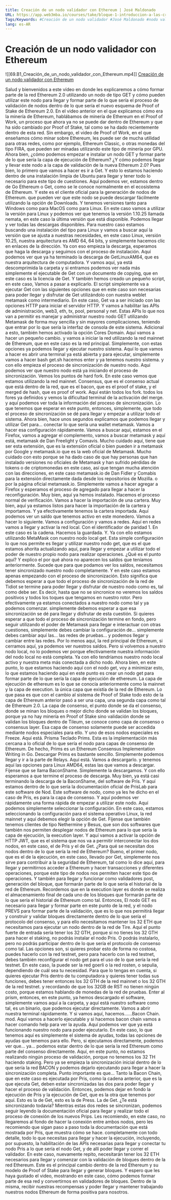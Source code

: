 ```yaml
---
title: Creación de un nodo validador con Ethereum | José Maldonado
URL: https://app.web3mba.io/courses/take/bloque-1-introduccion-a-las-criptomonedas/lessons/38965130-creacion-de-un-nodo-validador-con-ethereum-jose-maldonado
Tags/Keywords: #Creación de un nodo validador #José Maldonado #nodo validador con Ethereum #Creación nodo #validador Ethereum #Ethereum
lang: es-AR
---
```

# Creación de un nodo validador con Ethereum
![[69.B1_Creación_de_un_nodo_validador_con_Ethereum.mp4]]
[Creación de un nodo validador con Ethereum](https://app.web3mba.io/courses/take/bloque-1-introduccion-a-las-criptomonedas/lessons/38965130-creacion-de-un-nodo-validador-con-ethereum-jose-maldonado)

Salud y bienvenidos a este vídeo en donde les explicaremos a cómo formar parte de la red Ethereum 2.0 utilizando un nodo de tipo GET y cómo pueden utilizar este nodo para llegar y formar parte de lo que sería el proceso de validación de nodos dentro de lo que sería el nuevo esquema de Proof of Stake de Ethereum 2.0. En el video anterior en el que explicamos cómo era la minería de Ethereum, hablábamos de minería de Ethereum en el Proof of Work, un proceso que ahora ya no se puede dar dentro de Ethereum y que ha sido cambiado por Proof of Stake, tal como se ha dado recientemente dentro de esta red. Sin embargo, el video de Proof of Work, en el que enseñamos cómo minar sobre Ethereum, les puede ser de mucha utilidad para otras redes, como por ejemplo, Ethereum Classic, o otras monedas del tipo FIRA, que pueden ser minadas utilizando este tipo de minería por GPU. Ahora bien, ¿cómo podemos empezar e instalar un nodo GET y formar parte de lo que sería la capa de ejecución de Ethereum? ¿Y cómo podemos llegar y llevar este nodo a la capa de validación de la nueva Ethereum 2.0? Pues bien, lo primero que vamos a hacer es ir a Get. Y esto lo estamos haciendo dentro de una instalación limpia de Ubuntu para llegar y tener todo lo necesario para este tipo de cuestiones. Aquí podemos ver, estamos dentro de Go Ethereum o Get, como se le conoce normalmente en el ecosistema de Ethereum. Y este es el cliente oficial para la generación de nodos de Ethereum. que pueden ver que este nodo se puede descargar fácilmente utilizando la opción de Downloads. Y tenemos versiones tanto para Windows como para MacOS como para Linux. En este caso vamos a utilizar la versión para Linux y podemos ver que tenemos la versión 1.10.25 llamada nemata, en este caso la última versión que está disponible. Podemos llegar y ver todas las descargas disponibles. Para nuestro caso estamos buscando una instalación del tipo para Linux y vamos a buscar aquí la versión que se ajusta a nuestras necesidades, en este caso Linux, versión 10.25, nuestra arquitectura es AMD 64, 64 bits, y simplemente hacemos clic en enlaces de la dirección. Ya con eso empieza la descarga, esperamos que haga la descarga y seguimos con el proceso de instalación. Aquí podemos ver que ya ha terminado la descarga de GetLinuxAM64, que es nuestra arquitectura de computadora. Y vamos aquí, ya está descomprimida la carpeta y si entramos podemos ver nada más simplemente el ejecutable de Get con un documento de copying, que en este caso es la licencia de Get. Y también hemos creado un pequeño script, en este caso, Vamos a pasar a explicarlo. El script simplemente va a ejecutar Get con las siguientes opciones que en este caso son necesarias para poder llegar y disfrutar de Get utilizándolo con nuestra weblet metamask como intermediario. En este caso, Get va a ser iniciado con las opciones HTTP para iniciar el servidor HTTP. Y vamos a habilitar las APIs de administración, web3, eth, tx, pool, personal y net. Estas APIs lo que nos van a permitir es manejar y administrar nuestro nodo GET utilizando Metamask de forma muy sencilla y sin mayores complicaciones, teniendo que entrar por lo que sería la interfaz de consola de este sistema. Adicional a esto, también hemos activado la opción Cores Domain. Aquí vamos a hacer un pequeño cambio. y vamos a iniciar la red utilizando la red mainnet de Ethereum, que en este caso es la red principal. Simplemente, con estas opciones ya podemos llegar y ejecutar nuestro sistema. Aquí lo que vamos a hacer es abrir una terminal ya está abierta y para ejecutar, simplemente vamos a hacer bash get.sh hacemos enter y ya tenemos nuestro sistema. y con ello empieza el proceso de sincronización de nuestro nodo. Aquí podemos ver que nuestro nodo está ya iniciando el proceso de sincronización. Vemos los puntos de hard fork. En este caso vemos que estamos utilizando la red mainnet. Consensus, que es el consenso actual que está dentro de la red, que es el bacon, que es el proof of stake, y el merged de hash, que es proof of work. Aquí están todos los fork. todos los fores ya definidos y vemos la dificultad terminal de la activación del merge. y aquí podemos ver toda la información del proceso de sincronización. Lo que tenemos que esperar en este punto, entonces, simplemente, que todo el proceso de sincronización se dé para llegar y empezar a utilizar todo el sistema. Ahora bien, hace unos segundos explicamos que podemos llegar y utilizar Get para... conectar lo que sería una wallet metamask. Vamos a hacer esa configuración rápidamente. Vamos a buscar aquí, estamos en el Firefox, vamos a agregar el complemento, vamos a buscar metamask y aquí está, metamask de Dan Freelight y Comavis. Mucho cuidado aquí, tiene que ser esta extensión, que es la extensión oficial o bien pueden ir a metamask por Google y metamask.io que es la web oficial de Metamask. Mucho cuidado con esto porque se ha dado caso de que hay personas que han instalado versiones no oficiales de Metamask y han sufrido pérdidas de tokens o de criptomonedas en este caso, así que tengan mucha atención con las direcciones, en este caso metamask.io de Dan Fidler y Comabis para la extensión directamente dada desde los repositorios de Mozilla. o por la página oficial metamask.io. Simplemente vamos a hacer agregar a Firefox y esperamos el proceso de agregado para llegar a hacer la reconfiguración. Muy bien, aquí ya hemos instalado. Hacemos el proceso normal de verificación. Vamos a hacer la importación de una cartera. Muy bien, aquí ya estamos listos para hacer la importación de la cartera y importamos. Y ya efectivamente tenemos la cartera importada. Aquí podemos ver un saldo que tenemos activo en este monedero. Vamos a hacer lo siguiente. Vamos a configuración y vamos a redes. Aquí en redes vamos a llegar y activar la red local. Con el identificador de paridad 1. En este caso es la cadena. Hacemos la guardada. Y. Ya con ello estamos utilizando MetaMask con nuestro nodo local get. Esta simple configuración lo que nos permite es llegar y utilizar nuestro nodo get, que es el que estamos ahorita actualizando aquí, para llegar y empezar a utilizar todo el poder de nuestro propio nodo para realizar operaciones. ¿Qué es el punto aquí? Y explico el por qué ahora no aparecen los saldos que teníamos anteriormente. Sucede que para que podamos ver los saldos, necesitamos tener sincronizado nuestro nodo completamente. Y en este caso estamos apenas empezando con el proceso de sincronización. Esto significa que debemos esperar a que todo el proceso de sincronización de la red de Tidiot se termine para poder llegar y disfrutar de nuestro nodo como es, tal como debe ser. Es decir, hasta que no se sincronice no veremos los saldos positivos y todos los toques que tengamos en nuestro rotor. Pero efectivamente ya estamos conectados a nuestro nodo como tal y ya podemos comenzar. simplemente debemos esperar a que esa sincronización se dé para llegar y disfrutar de esta cuestión. Si quieres esperar a que todo el proceso de sincronización termine en fondo, pero seguir utilizando el poder de Metamask para llegar e interactuar con otras cuestiones, simplemente debes cambiar la configuración de... simplemente debes cambiar aquí las... las redes de pruebas... y podemos llegar y cambiar entre las redes. Por lo menos aquí, la red principal de Ethereum, si cerramos aquí, ya podemos ver nuestros saldos. Pero si volvemos a nuestro nodo local, no lo podemos ver porque efectivamente nuestra información del nodo local no está completa. Ya con ello tendríamos nuestro nodo local activo y nuestra meta más conectada a dicho nodo. Ahora bien, en este punto, lo que estamos haciendo aquí con el nodo get, voy a minimizar esto, lo que estamos haciendo aquí en este punto es crear un nodo get para formar parte de lo que sería la capa de ejecución de ethereum. La capa de ejecución de ethereum es lo que se conocía anteriormente como la mainnet y la capa de execution. la única capa que existía de la red de Ethereum. Lo que pasa es que con el cambio al sistema de Proof of Stake todo esto de la capa de Ethereum anterior pasó a ser una capa, una segunda capa como tal de Ethereum 2.0. La capa de consenso, el punto donde se da el consenso, donde se minan los bloques o mejor dicho donde se validan los bloques, porque ya no hay minería en Proof of Stake sino validación donde se validan los bloques dentro de Tileum, se conoce como capa de consenso o consensus layer. Esa capa de consenso solamente puede ser accedida mediante nodos especiales para ello. Y uno de esos nodos especiales es Freeze. Aquí está. Prisma Teclado Prims. Esta es la implementación más cercana a lo oficial de lo que sería el nodo para capas de consenso de Ethereum. De hecho, Prims es un Ethereum Consensus Implementation Writing in Go. Descargar Prims es bastante sencillo. Simplemente podemos llegar y ir a la parte de Relays. Aquí está. Vamos a descargarlo. y tenemos aquí las opciones para Linux AMD64, estas las que vamos a descargar. Fíjense que se llama BaconShame. Simplemente la descargamos. Y con ello esperamos a que termine el proceso de descarga. Muy bien, ya está casi terminando la descarga de la BaconShame, del software de Pris. Y aquí estamos dentro de lo que sería la documentación oficial de PrisLab para este software de Nod. Este software de nodo, como ya les he dicho en el caso de Pris, es para la capa de consenso. Y aquí podemos ver rápidamente una forma rápida de empezar a utilizar este nodo. Aquí podemos simplemente seleccionar la configuración. En este caso, estamos seleccionando la configuración para el sistema operativo Linux, la red mainnet y aquí debemos elegir la opción de Get. Fíjense que también tenemos clientes de tipo Nethermine y Besus, que son dos softwares que también nos permiten desplegar nodos de Ethereum para lo que sería la capa de ejecución, la execution layer. Y aquí vamos a activar la opción de HTTP JWT, que es el sistema que nos va a permitir interconectar los dos nodos, en este caso, el de Pris y el de Get. ¿Para qué se necesitan dos nodos dentro de lo que sería la red de Ethereum? Bueno, el primer nodo, que es el de la ejecución, en este caso, llevado por Get, simplemente nos sirve para contribuir a la seguridad de Ethereum, tal como lo dice aquí, para llegar y permitirnos acceder a Ethereum y hacer transacciones y diferentes operaciones, porque este tipo de nodos nos permiten hacer este tipo de operaciones. Y también para llegar y funcionar como validadores post, generación del bloque, que formarán parte de lo que sería el historial de la red de Ethereum. Recordemos que en la execution layer es donde se realiza el almacenamiento final de cada uno de los bloques que formarán parte de lo que sería el historial de Ethereum como tal. Entonces, El nodo GET es necesario para llegar y formar parte en este punto de la red, y el nodo PREVS para formar parte de la validación, que es lo que nos permitirá llegar y construir y validar bloques directamente dentro de lo que sería el protocolo del consenso, y para ello necesitamos mantener los 32 ETH que necesitamos para ejecutar un nodo dentro de la red de Tire. Aquí el punto fuerte de entrada sería tener los 32 GTH, porque si no tienes los 32 GTH para hacer el staking, no podrás instalar el nodo Pris. O podrás instalarlo, pero no podrás participar dentro de lo que sería el protocolo de consenso como tal. Las opciones son, si quieres probar esto de forma no costosa, puedes hacerlo con la red testnet, pero para hacerlo con la red testnet, debes también reconfigurar el nodo get para el uso de lo que sería la red testnet. En este caso, la puede ser la red goerli o la red rosten, o sepulia, dependiendo de cuál sea tu necesidad. Para que lo tengas en cuenta, si quieres ejecutar Pris dentro de tu computadora y quieres tener todas sus funciones, debes tener entonces los 32 GTH de la red mainnet o los 32 GTH de la red testnet. y recordando de que los 32GB de RST no tienen ningún costo, porque estamos hablando de monedas de la red de pruebas. Enter al prism, entonces, en este punto, ya hemos descargado el software, simplemente vamos aquí a la carpeta, y aquí está nuestro software como tal, es un binario, que podemos ejecutar directamente. Vamos a abrir nuestra terminal rápidamente. Y si vamos aquí, hacemos......Bacon Chain. mod. Aquí vamos a hacerlo ejecutable y si hacemos bacon chain vamos a hacer comando help para ver la ayuda. Aquí podemos ver que ya está funcionando nuestro nodo para poder ejecutarlo. En este caso, lo que tenemos aquí es simplemente el sistema de ayudas, todas las opciones de ayudas que tenemos para ello. Pero, si ejecutamos directamente, podemos ver que... ya... podemos estar dentro de lo que sería la red Ethereum como parte del consenso directamente. Aquí, en este punto, no estamos realizando ningún proceso de validación, porque no tenemos los 32 TH haciendo staking. Pero ya se empieza la sincronización inicial dentro de lo que sería la red BACON y podemos dejarlo ejecutando para llegar a hacer la sincronización completa. Punto importante es que... Tanto la Bacon Chain, que en este caso es ejecutada por Pris, como la cadena anterior, que es la que ejecuta Get, deben estar sincronizadas las dos para poder llegar y hacer el proceso de validación. Entonces, podemos dejar en fondo la ejecución de Pris y la ejecución de Get, que es la otra que tenemos por aquí. Esto es la de Get, esto es la de Press. La de Get. ¿Te está sincronizando todavía? Mientras estas dos redes se sincronizan, podemos seguir leyendo la documentación oficial para llegar y realizar todo el proceso de conexión de los nuevos Prips. Les recomiendo, en este caso, no llegaremos al fondo de hacer la conexión entre ambos nodos, pero les recomiendo que sigan paso a paso toda la documentación que está mostrada por Pris, que muestra cómo se hace. completamente con todo detalle, todo lo que necesitas para llegar y hacer la ejecución, incluyendo, por supuesto, la habilitación de las APIs necesarias para llegar y conectar tu nodo Pris a lo que sería el nodo Get, y de allí poder llegar y correr el validador. En este caso, nuevamente repito, necesitarán tener los 32 ETH necesarios para llegar y comenzar con la validación de bloques dentro de la red Ethereum. Este es el principal cambio dentro de la red Ethereum y su modelo de Proof of Stake para llegar y generar bloques. Y espero que les haya gustado el video, mostrando en este caso, cómo podemos formar parte de esa red y convertirnos en validadores de bloques. Dentro de la misma, recibir nuestras recompensas y poder llegar y mantener trabajando nuestros nodos Ethereum de forma positiva para nosotros.